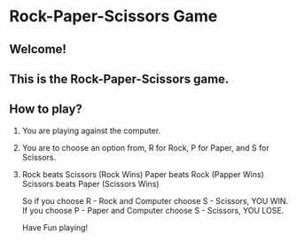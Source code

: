 # Rock-Paper-Scissors Game

## Welcome!
## This is the Rock-Paper-Scissors game.

## How to play?
1. You are playing against the computer.
2. You are to choose an option from, R for Rock, P for Paper, 
   and S for Scissors.
3. Rock beats Scissors (Rock Wins)
   Paper beats Rock (Papper Wins)
   Scissors beats Paper (Scissors Wins)

   So if you choose R - Rock and Computer choose S - Scissors, YOU WIN.
   If you choose P - Paper and Computer choose S - Scissors, YOU LOSE.


   Have Fun playing!
